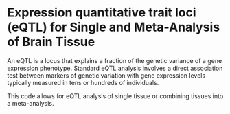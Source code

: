 # Expression quantitative trait loci (eQTL) for Single and Meta-Analysis of Brain Tissue          
                            
An eQTL is a locus that explains a fraction of the genetic variance of a gene expression phenotype. Standard eQTL analysis involves a direct association test between markers of genetic variation with gene expression levels typically measured in tens or hundreds of individuals.                 
                                    
This code allows for eQTL analysis of single tissue or combining tissues into a meta-analysis.                                    
               
          
                  
      
  
   
   
